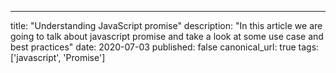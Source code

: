 ---
title: "Understanding JavaScript promise"
description: "In this article we are going to talk about javascript promise and take a look at some use case and best practices"
date: 2020-07-03
published: false
canonical_url: true
tags: ['javascript', 'Promise']